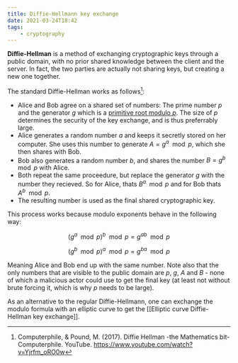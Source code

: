 ```yaml
---
title: Diffie-Hellmann key exchange
date: 2021-03-24T18:42
tags:
    - cryptography
---
```


**Diffie-Hellman** is a method of exchanging cryptographic keys through a public domain, with no prior shared knowledge between the client and the server. In fact, the two parties are actually not sharing keys, but creating a new one together.

The standard Diffie-Hellman works as follows[^computerphile]:

- Alice and Bob agree on a shared set of numbers: The prime number $p$ and the generator $g$ which is a [primitive root modulo $p$](https://en.wikipedia.org/wiki/Primitive_root_modulo_n). The size of $p$ determines the security of the key exchange, and is thus preferrably large.
- Alice generates a random number $a$ and keeps it secretly stored on her computer. She uses this number to generate $A = g^a\mod p$, which she then shares with Bob.
- Bob also generates a random number $b$, and shares the number $B = g^b \mod p$ with Alice.
- Both repeat the same proceedure, but replace the generator $g$ with the number they recieved. So for Alice, thats $B^a \mod p$ and for Bob thats $A^b\mod p$.
- The resulting number is used as the final shared cryptographic key.

This process works because modulo exponents behave in the following way:

$$(g^a \mod p)^b \mod p = g^{ab} \mod p$$

$$(g^b \mod p)^a \mod p = g^{ba} \mod p$$

Meaning Alice and Bob end up with the same number. Note also that the only numbers that are visible to the public domain are $p$, $g$, $A$ and $B$ - none of which a malicious actor could use to get the final key (at least not without brute forcing it, which is why $p$ needs to be large).

As an alternative to the regular Diffie-Hellmann, one can exchange the modulo formula with an elliptic curve to get the [[Elliptic curve Diffie-Hellman key exchange]].

[^computerphile]: Computerphile, & Pound, M. (2017). Diffie Hellman -the Mathematics bit- Computerphile. YouTube. <https://www.youtube.com/watch?v=Yjrfm_oRO0w>
